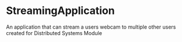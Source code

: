 # StreamingApplication
An application that can stream a users webcam to multiple other users created for Distributed Systems Module
